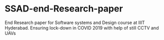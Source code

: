 # SSAD-end-Research-paper
End Research paper for Software systems and Design course at IIIT Hyderabad. Ensuring lock-down in COVID 2019 with help of still CCTV and UAVs
